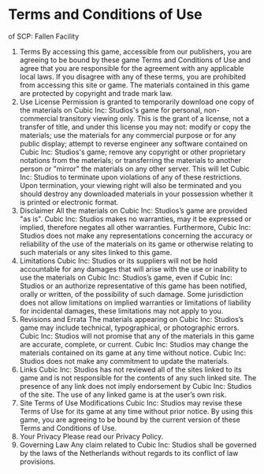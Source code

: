 
# Terms and Conditions of Use
of SCP: Fallen Facility
1. Terms
By accessing this game, accessible from our publishers, you are agreeing to be bound by these game Terms and Conditions of Use and agree that you are responsible for the agreement with any applicable local laws. If you disagree with any of these terms, you are prohibited from accessing this site or game. The materials contained in this game are protected by copyright and trade mark law.
2. Use License
Permission is granted to temporarily download one copy of the materials on Cubic Inc: Studios's game for personal, non-commercial transitory viewing only. This is the grant of a license, not a transfer of title, and under this license you may not:
modify or copy the materials;
use the materials for any commercial purpose or for any public display;
attempt to reverse engineer any software contained on Cubic Inc: Studios's game;
remove any copyright or other proprietary notations from the materials; or
transferring the materials to another person or "mirror" the materials on any other server.
This will let Cubic Inc: Studios to terminate upon violations of any of these restrictions. Upon termination, your viewing right will also be terminated and you should destroy any downloaded materials in your possession whether it is printed or electronic format. 
3. Disclaimer
All the materials on Cubic Inc: Studios’s game are provided "as is". Cubic Inc: Studios makes no warranties, may it be expressed or implied, therefore negates all other warranties. Furthermore, Cubic Inc: Studios does not make any representations concerning the accuracy or reliability of the use of the materials on its game or otherwise relating to such materials or any sites linked to this game.
4. Limitations
Cubic Inc: Studios or its suppliers will not be hold accountable for any damages that will arise with the use or inability to use the materials on Cubic Inc: Studios’s game, even if Cubic Inc: Studios or an authorize representative of this game has been notified, orally or written, of the possibility of such damage. Some jurisdiction does not allow limitations on implied warranties or limitations of liability for incidental damages, these limitations may not apply to you.
5. Revisions and Errata
The materials appearing on Cubic Inc: Studios’s game may include technical, typographical, or photographic errors. Cubic Inc: Studios will not promise that any of the materials in this game are accurate, complete, or current. Cubic Inc: Studios may change the materials contained on its game at any time without notice. Cubic Inc: Studios does not make any commitment to update the materials.
6. Links
Cubic Inc: Studios has not reviewed all of the sites linked to its game and is not responsible for the contents of any such linked site. The presence of any link does not imply endorsement by Cubic Inc: Studios of the site. The use of any linked game is at the user’s own risk.
7. Site Terms of Use Modifications
Cubic Inc: Studios may revise these Terms of Use for its game at any time without prior notice. By using this game, you are agreeing to be bound by the current version of these Terms and Conditions of Use.
8. Your Privacy
Please read our Privacy Policy.
9. Governing Law
Any claim related to Cubic Inc: Studios shall be governed by the laws of the Netherlands without regards to its conflict of law provisions.

